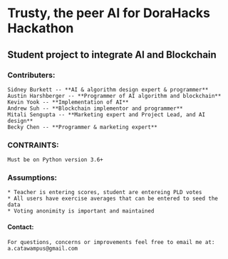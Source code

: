 # Trusty, the peer AI for DoraHacks Hackathon
## Student project to integrate AI and Blockchain
### Contributers:
    Sidney Burkett -- **AI & algorithm design expert & programmer**
    Austin Harshberger -- **Programmer of AI algorithm and blockchain**  
    Kevin Yook -- **Implementation of AI**
    Andrew Suh -- **Blockchain implementor and programmer**
    Mitali Sengupta -- **Marketing expert and Project Lead, and AI design**
    Becky Chen -- **Programmer & marketing expert**

### CONTRAINTS:
    Must be on Python version 3.6+

### Assumptions:
    * Teacher is entering scores, student are entereing PLD votes 
    * All users have exercise averages that can be entered to seed the data
    * Voting anonimity is important and maintained

#### Contact:
    For questions, concerns or improvements feel free to email me at:
    a.catawampus@gmail.com

